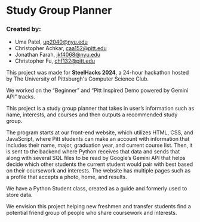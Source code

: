 # Study Group Planner

### Created by:
- Uma Patel, up2040@nyu.edu 
- Christopher Achkar, caa152@pitt.edu 
- Jonathan Farah, jkf4068@nyu.edu 
- Christopher Fu, chf132@pitt.edu

This project was made for **SteelHacks 2024**, a 24-hour hackathon hosted by The University of Pittsburgh's Computer Science Club.

We worked on the “Beginner” and “Pitt Inspired Demo powered by Gemini API” tracks.

This project is a study group planner that takes in user’s information such as name, interests, and courses and then outputs a recommended study group.

The program starts at our front-end website, which utilizes HTML, CSS, and JavaScript, where Pitt students can make an account with information that includes their name, major, graduation year, and current course list. Then, it is sent to the backend where Python receives that data and sends that along with several SQL files to be read by Google’s Gemini API that helps decide which other students the current student would pair with best based on their coursework and interests.  The website has multiple pages such as a profile that accepts a photo, home, and results.

We have a Python Student class, created as a guide and formerly used to store data.

We envision this project helping new freshmen and transfer students find a potential friend group of people who share coursework and interests.
